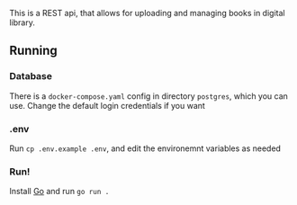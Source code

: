 This is a REST api, that allows for uploading and managing books in digital library.

## Running
### Database
There is a `docker-compose.yaml` config in directory `postgres`, which you can use.
Change the default login credentials if you want
### .env
Run `cp .env.example .env`, and edit the environemnt variables as needed
### Run!
Install [Go](https://go.dev/) and run `go run .`